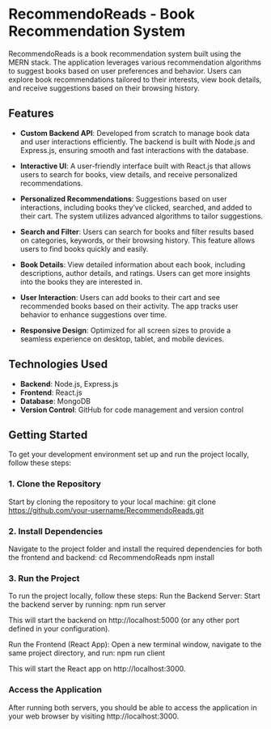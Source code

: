 # RecommendoReads - Book Recommendation System

RecommendoReads is a book recommendation system built using the MERN stack. The application leverages various recommendation algorithms to suggest books based on user preferences and behavior. Users can explore book recommendations tailored to their interests, view book details, and receive suggestions based on their browsing history.

## Features

- **Custom Backend API**: Developed from scratch to manage book data and user interactions efficiently. The backend is built with Node.js and Express.js, ensuring smooth and fast interactions with the database.

- **Interactive UI**: A user-friendly interface built with React.js that allows users to search for books, view details, and receive personalized recommendations.

- **Personalized Recommendations**: Suggestions based on user interactions, including books they’ve clicked, searched, and added to their cart. The system utilizes advanced algorithms to tailor suggestions.

- **Search and Filter**: Users can search for books and filter results based on categories, keywords, or their browsing history. This feature allows users to find books quickly and easily.

- **Book Details**: View detailed information about each book, including descriptions, author details, and ratings. Users can get more insights into the books they are interested in.

- **User Interaction**: Users can add books to their cart and see recommended books based on their activity. The app tracks user behavior to enhance suggestions over time.

- **Responsive Design**: Optimized for all screen sizes to provide a seamless experience on desktop, tablet, and mobile devices.

## Technologies Used

- **Backend**: Node.js, Express.js
- **Frontend**: React.js
- **Database**: MongoDB
- **Version Control**: GitHub for code management and version control

## Getting Started

To get your development environment set up and run the project locally, follow these steps:

### 1. Clone the Repository

Start by cloning the repository to your local machine:
git clone https://github.com/your-username/RecommendoReads.git

### 2. Install Dependencies
Navigate to the project folder and install the required dependencies for both the frontend and backend:
cd RecommendoReads
npm install

### 3. Run the Project
To run the project locally, follow these steps:
Run the Backend Server:
Start the backend server by running:
npm run server

This will start the backend on http://localhost:5000 (or any other port defined in your configuration).

Run the Frontend (React App):
Open a new terminal window, navigate to the same project directory, and run:
npm run client

This will start the React app on http://localhost:3000.

### Access the Application
After running both servers, you should be able to access the application in your web browser by visiting http://localhost:3000.



